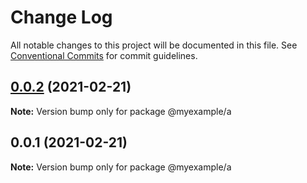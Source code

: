 # Change Log

All notable changes to this project will be documented in this file.
See [Conventional Commits](https://conventionalcommits.org) for commit guidelines.

## [0.0.2](https://github.com/petermikitsh/lerna-yarn-test/compare/v0.0.1...v0.0.2) (2021-02-21)

**Note:** Version bump only for package @myexample/a





## 0.0.1 (2021-02-21)

**Note:** Version bump only for package @myexample/a
